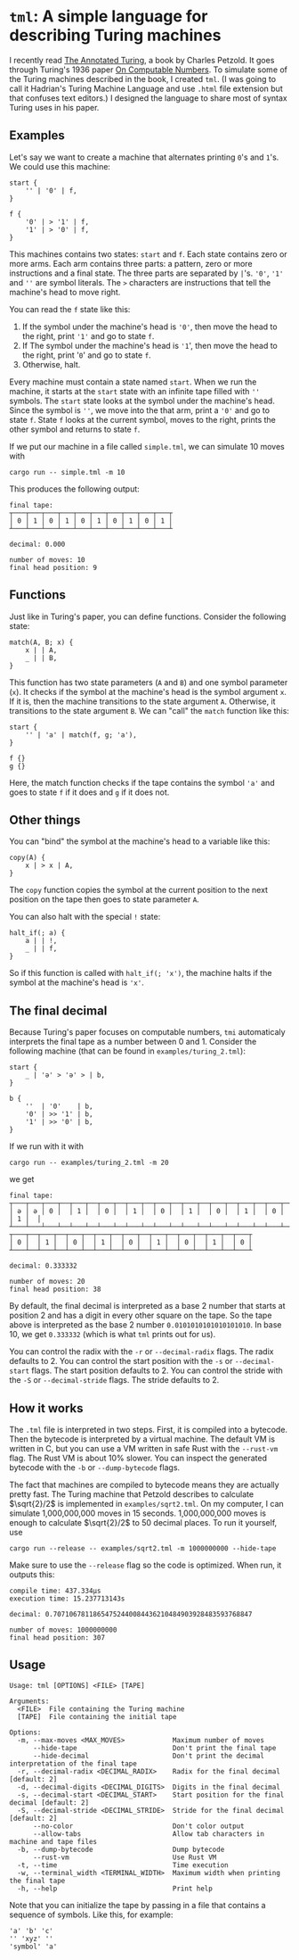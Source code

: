 # `tml`: A simple language for describing Turing machines

I recently read [The Annotated Turing](https://www.amazon.com/Annotated-Turing-Through-Historic-Computability/dp/0470229055),
a book by Charles Petzold. It goes through Turing's 1936 paper [On Computable Numbers](https://www.cs.virginia.edu/~robins/Turing_Paper_1936.pdf).
To simulate some of the Turing machines described in the book, I created `tml`. 
(I was going to call it Hadrian's Turing Machine Language and use `.html` file
extension but that confuses text editors.) I designed the language to share
most of syntax Turing uses in his paper.

## Examples

Let's say we want to create a machine that alternates printing `0`'s and `1`'s.
We could use this machine:

```
start {
    '' | '0' | f,
}

f {
    '0' | > '1' | f,
    '1' | > '0' | f,
}
```

This machines contains two states: `start` and `f`. Each state contains zero
or more arms. Each arm contains three parts: a pattern, zero or more instructions
and a final state. The three parts are separated by `|`'s. `'0'`, `'1'` and `''`
are symbol literals. The `>` characters are instructions that tell the machine's
head to move right. 

You can read the `f` state like this:
 1. If the symbol under the machine's head is `'0'`, then move the head to the
    right, print `'1'` and go to state `f`.
 2. If The symbol under the machine's head is `'1`', then move the head to the
    right, print '`0`' and go to state `f`.
 3. Otherwise, halt.

Every machine must contain a state named `start`. When we run the machine, it
starts at the `start` state with an infinite tape filled with `''` symbols. The
`start` state looks at the symbol under the machine's head. Since the symbol is
`''`, we move into the that arm, print a `'0'` and go to state `f`. State `f`
looks at the current symbol, moves to the right, prints the other symbol and
returns to state `f`.

If we put our machine in a file called `simple.tml`, we can simulate 10 moves with

```
cargo run -- simple.tml -m 10
```

This produces the following output:

```
final tape:
┬───┬───┬───┬───┬───┬───┬───┬───┬───┬───┬
│ 0 │ 1 │ 0 │ 1 │ 0 │ 1 │ 0 │ 1 │ 0 │ 1 │
┴───┴───┴───┴───┴───┴───┴───┴───┴───┴───┴

decimal: 0.000

number of moves: 10
final head position: 9
```

## Functions

Just like in Turing's paper, you can define functions. Consider the following
state:

```
match(A, B; x) {
    x | | A,
    _ | | B,
}
```

This function has two state parameters (`A` and `B`) and one symbol parameter
(`x`). It checks if the symbol at the machine's head is the symbol argument `x`.
If it is, then the machine transitions to the state argument `A`. Otherwise, it
transitions to the state argument `B`. We can "call" the `match` function like this:

```
start {
    '' | 'a' | match(f, g; 'a'),
}

f {}
g {}
```

Here, the match function checks if the tape contains the symbol `'a'` and goes
to state `f` if it does and `g` if it does not.

## Other things

You can "bind" the symbol at the machine's head to a variable like this:

```
copy(A) {
    x | > x | A,
}
```

The `copy` function copies the symbol at the current position to the next position
on the tape then goes to state parameter `A`.

You can also halt with the special `!` state:

```
halt_if(; a) {
    a | | !,
    _ | | f,
}
```

So if this function is called with `halt_if(; 'x')`, the machine halts if the
symbol at the machine's head is `'x'`.

## The final decimal

Because Turing's paper focuses on computable numbers, `tmi` automaticaly
interprets the final tape as a number between 0 and 1. Consider the following
machine (that can be found in `examples/turing_2.tml`):

```
start {
    _ | 'ə' > 'ə' > | b,
}

b {
    ''  | '0'    | b,
    '0' | >> '1' | b,
    '1' | >> '0' | b,
}
```

If we run with it with

```
cargo run -- examples/turing_2.tml -m 20
```

we get

```
final tape:
┬───┬───┬───┬──┬───┬──┬───┬──┬───┬──┬───┬──┬───┬──┬───┬──┬───┬──┬───┬──┬───┬──┬
│ ə │ ə │ 0 │  │ 1 │  │ 0 │  │ 1 │  │ 0 │  │ 1 │  │ 0 │  │ 1 │  │ 0 │  │ 1 │  │
┴───┴───┴───┴──┴───┴──┴───┴──┴───┴──┴───┴──┴───┴──┴───┴──┴───┴──┴───┴──┴───┴──┴
┬───┬──┬───┬──┬───┬──┬───┬──┬───┬──┬───┬──┬───┬──┬───┬──┬───┬
│ 0 │  │ 1 │  │ 0 │  │ 1 │  │ 0 │  │ 1 │  │ 0 │  │ 1 │  │ 0 │
┴───┴──┴───┴──┴───┴──┴───┴──┴───┴──┴───┴──┴───┴──┴───┴──┴───┴

decimal: 0.333332

number of moves: 20
final head position: 38
```

By default, the final decimal is interpreted as a base 2 number that starts at
position 2 and has a digit in every other square on the tape. So the tape above
is interpreted as the base 2 number `0.0101010101010101010`. In base 10, we get
`0.333332` (which is what `tml` prints out for us).

You can control the radix with the `-r` or `--decimal-radix` flags. The radix
defaults to 2. You can control the start position with the `-s` or
`--decimal-start` flags. The start position defaults to 2. You can control the
stride with the `-S` or `--decimal-stride` flags. The stride defaults to 2.

## How it works

The `.tml` file is interpreted in two steps. First, it is compiled into a
bytecode. Then the bytecode is interpreted by a virtual machine. The default
VM is written in C, but you can use a VM written in safe Rust with the 
`--rust-vm` flag. The Rust VM is about 10% slower. You can inspect the generated
bytecode with the `-b` or `--dump-bytecode` flags.

The fact that machines are compiled to bytecode means they are actually pretty
fast. The Turing machine that Petzold describes to calculate $\sqrt{2}/2$
is implemented in `examples/sqrt2.tml`. On my computer, I can simulate
1,000,000,000 moves in 15 seconds. 1,000,000,000 moves is enough to calculate
$\sqrt{2}/2$ to 50 decimal places. To run it yourself, use

```
cargo run --release -- examples/sqrt2.tml -m 1000000000 --hide-tape
```

Make sure to use the `--release` flag so the code is optimized. When run, it
outputs this:

```
compile time: 437.334µs
execution time: 15.237713143s

decimal: 0.70710678118654752440084436210484903928483593768847

number of moves: 1000000000
final head position: 307
```

## Usage

```
Usage: tml [OPTIONS] <FILE> [TAPE]

Arguments:
  <FILE>  File containing the Turing machine
  [TAPE]  File containing the initial tape

Options:
  -m, --max-moves <MAX_MOVES>            Maximum number of moves
      --hide-tape                        Don't print the final tape
      --hide-decimal                     Don't print the decimal interpretation of the final tape
  -r, --decimal-radix <DECIMAL_RADIX>    Radix for the final decimal [default: 2]
  -d, --decimal-digits <DECIMAL_DIGITS>  Digits in the final decimal
  -s, --decimal-start <DECIMAL_START>    Start position for the final decimal [default: 2]
  -S, --decimal-stride <DECIMAL_STRIDE>  Stride for the final decimal [default: 2]
      --no-color                         Don't color output
      --allow-tabs                       Allow tab characters in machine and tape files
  -b, --dump-bytecode                    Dump bytecode
      --rust-vm                          Use Rust VM
  -t, --time                             Time execution
  -w, --terminal_width <TERMINAL_WIDTH>  Maximum width when printing the final tape
  -h, --help                             Print help
```

Note that you can initialize the tape by passing in a file that contains a
sequence of symbols. Like this, for example:

```
'a' 'b' 'c'
'' 'xyz' ''
'symbol' 'a'
```
